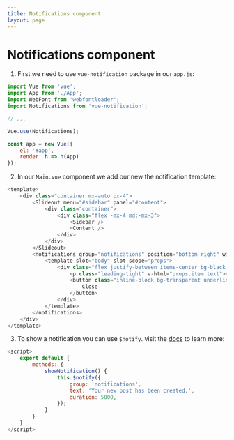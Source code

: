 ```yaml
---
title: Notifications component
layout: page
---
```


# Notifications component
1. First we need to use `vue-notification` package in our `app.js`:
```javascript
import Vue from 'vue';
import App from './App';
import WebFont from 'webfontloader';
import Notifications from 'vue-notification';

// ...

Vue.use(Notifications);

const app = new Vue({
    el: '#app',
    render: h => h(App)
});
```

2. In our `Main.vue` component we add our new the notification template:
```javascript
<template>
    <div class="container mx-auto px-4">
        <Slideout menu="#sidebar" panel="#content">
            <div class="container">
                <div class="flex -mx-4 md:-mx-3">
                    <Sidebar />
                    <Content />
                </div>
            </div>
        </Slideout>
        <notifications group="notifications" position="bottom right" width="320px">
            <template slot="body" slot-scope="props">
                <div class="flex justify-between items-center bg-black text-white rounded shadow-lg px-6 pt-2 pb-2 mb-3">
                    <p class="leading-tight" v-html="props.item.text"></p>
                    <button class="inline-block bg-transparent underline font-semibold text-yellow-500 hover:text-yellow-600 focus:text-yellow-600 focus:outline-none leading-tight select-none align-middle whitespace-no-wrap py-2 cursor-pointer ml-4" @click="props.close">
                        Close
                    </button>
                </div>
            </template>
        </notifications>
    </div>
</template>
```

3. To show a notification you can use `$notify`. visit the [docs](https://www.npmjs.com/package/vue-notification) to learn more:
```javascript
<script>
    export default {
        methods: {
            showNotification() {
                this.$notify({
                    group: 'notifications',
                    text: 'Your new post has been created.',
                    duration: 5000,
                });
            }
        }
    }
</script>
```